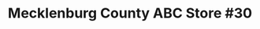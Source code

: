 ---
title: "Mecklenburg County ABC Store #30"
url: /charlotte/mecklenburg-county-abc-store-30/
shop: Spirituosen
---